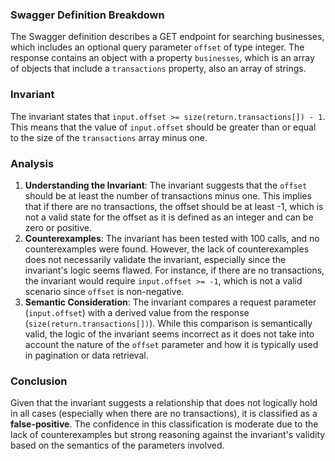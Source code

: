 ### Swagger Definition Breakdown
The Swagger definition describes a GET endpoint for searching businesses, which includes an optional query parameter `offset` of type integer. The response contains an object with a property `businesses`, which is an array of objects that include a `transactions` property, also an array of strings.

### Invariant
The invariant states that `input.offset >= size(return.transactions[]) - 1`. This means that the value of `input.offset` should be greater than or equal to the size of the `transactions` array minus one.

### Analysis
1. **Understanding the Invariant**: The invariant suggests that the `offset` should be at least the number of transactions minus one. This implies that if there are no transactions, the offset should be at least -1, which is not a valid state for the offset as it is defined as an integer and can be zero or positive.
2. **Counterexamples**: The invariant has been tested with 100 calls, and no counterexamples were found. However, the lack of counterexamples does not necessarily validate the invariant, especially since the invariant's logic seems flawed. For instance, if there are no transactions, the invariant would require `input.offset >= -1`, which is not a valid scenario since `offset` is non-negative.
3. **Semantic Consideration**: The invariant compares a request parameter (`input.offset`) with a derived value from the response (`size(return.transactions[])`). While this comparison is semantically valid, the logic of the invariant seems incorrect as it does not take into account the nature of the `offset` parameter and how it is typically used in pagination or data retrieval.

### Conclusion
Given that the invariant suggests a relationship that does not logically hold in all cases (especially when there are no transactions), it is classified as a **false-positive**. The confidence in this classification is moderate due to the lack of counterexamples but strong reasoning against the invariant's validity based on the semantics of the parameters involved.
